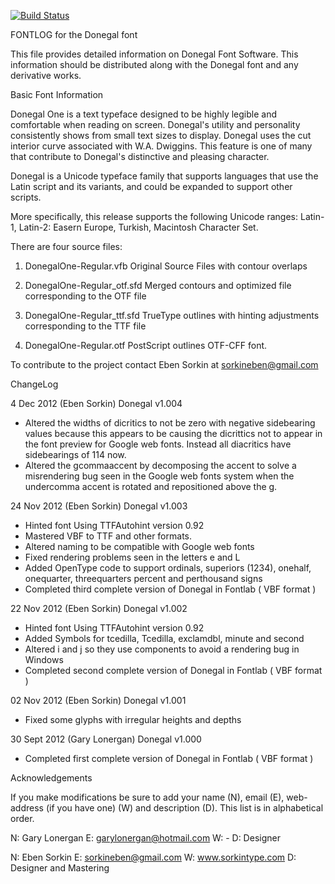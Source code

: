 [![Build Status](https://travis-ci.org/fontdirectory/donegalone.svg?branch=master)](https://travis-ci.org/fontdirectory/donegalone)

FONTLOG for the Donegal font

This file provides detailed information on 
Donegal Font Software. This information should be 
distributed along with the Donegal font and any 
derivative works.

Basic Font Information

Donegal One is a text typeface designed to be highly legible and comfortable
when reading on screen. Donegal's utility and personality consistently shows
from small text sizes to display. Donegal uses the cut interior curve
associated with W.A. Dwiggins. This feature is one of many that contribute to
Donegal's distinctive and pleasing character.

Donegal is a Unicode typeface family that supports languages that use the
Latin script and its variants, and could be expanded to support other scripts.

More specifically, this release supports the following Unicode ranges:
Latin-1, Latin-2: Easern Europe, Turkish, Macintosh Character Set.

There are four source files:

1. DonegalOne-Regular.vfb Original Source Files with 
   contour overlaps

2. DonegalOne-Regular_otf.sfd Merged contours and 
   optimized file corresponding to the OTF file

3. DonegalOne-Regular_ttf.sfd TrueType outlines with 
   hinting adjustments corresponding to the TTF file

4. DonegalOne-Regular.otf PostScript outlines OTF-CFF font.

To contribute to the project contact Eben Sorkin at sorkineben@gmail.com

ChangeLog

4 Dec 2012 (Eben Sorkin) Donegal v1.004
- Altered the widths of dicritics to not be zero with negative sidebearing
  values because this appears to be causing the dicrittics not to appear in
  the font preview for Google web fonts. Instead all diacritics have
  sidebearings of 114 now.
- Altered the gcommaaccent by decomposing the accent to solve a misrendering
  bug seen in the Google web fonts system when the undercomma accent is
  rotated and repositioned above the g.

24 Nov 2012 (Eben Sorkin) Donegal v1.003
- Hinted font Using TTFAutohint version 0.92
- Mastered VBF to TTF and other formats.
- Altered naming to be compatible with Google web fonts
- Fixed rendering problems seen in the letters e and L
- Added OpenType code to support ordinals, superiors (1234), onehalf, onequarter, 
  threequarters percent and perthousand signs 
- Completed third complete version of Donegal in Fontlab ( VBF format )

22 Nov 2012 (Eben Sorkin) Donegal v1.002
- Hinted font Using TTFAutohint version 0.92
- Added Symbols for tcedilla, Tcedilla, exclamdbl, minute and second
- Altered i and j so they use components to avoid a rendering bug in Windows
- Completed second complete version of Donegal in Fontlab ( VBF format )

02 Nov 2012 (Eben Sorkin) Donegal v1.001
- Fixed some glyphs with irregular heights and depths

30 Sept 2012 (Gary Lonergan) Donegal v1.000
- Completed first complete version of Donegal in Fontlab ( VBF format )

Acknowledgements

If you make modifications be sure to add your name (N), email (E), web-address
(if you have one) (W) and description (D). This list is in alphabetical order.

N: Gary Lonergan
E: garylonergan@hotmail.com
W: -
D: Designer

N: Eben Sorkin
E: sorkineben@gmail.com
W: www.sorkintype.com
D: Designer and Mastering
